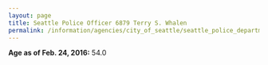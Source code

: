 ```yaml
---
layout: page
title: Seattle Police Officer 6879 Terry S. Whalen
permalink: /information/agencies/city_of_seattle/seattle_police_department/copbook/6879/
---
```


**Age as of Feb. 24, 2016:** 54.0
